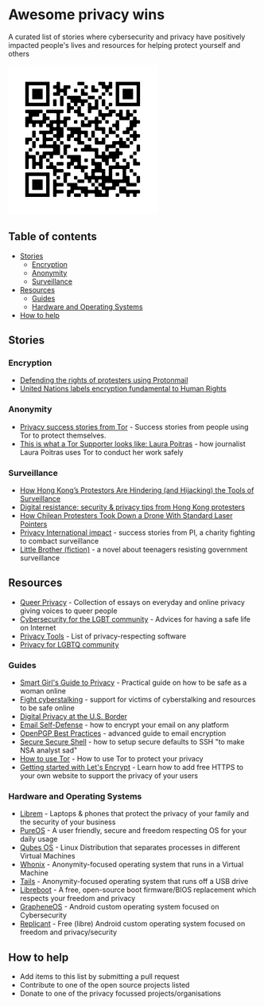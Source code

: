 # Awesome privacy wins
A curated list of stories where cybersecurity and privacy have positively impacted people's lives and resources for helping protect yourself and others

![QR Code](https://github.com/lzmartinico/awesome-privacy-wins/raw/master/qr.png)

## Table of contents
  - [Stories](#stories)
    - [Encryption](#encryption)
    - [Anonymity](#anonymity)
    - [Surveillance](#surveillance)
  - [Resources](#resources)
    - [Guides](#guides)
    - [Hardware and Operating Systems](#hardware-and-operating-systems)
  - [How to help](#how-to-help)
    

## Stories

### Encryption

* [Defending the rights of protesters using Protonmail](https://protonmail.com/blog/protesters-free-speech/)
* [United Nations labels encryption fundamental to Human Rights](https://www.ohchr.org/EN/NewsEvents/Pages/HRencryptionanonymityinadigitalage.aspx)

### Anonymity
- [Privacy success stories from Tor](https://blog.torproject.org/how-has-tor-helped-you-send-us-your-story) - Success stories from people using Tor to protect themselves.
- [This is what a Tor Supporter looks like: Laura Poitras](https://blog.torproject.org/what-tor-supporter-looks-laura-poitras) - how journalist Laura Poitras uses Tor to conduct her work safely

### Surveillance
- [How Hong Kong’s Protestors Are Hindering (and Hijacking) the Tools of Surveillance](https://gizmodo.com/how-hong-kong-s-protestors-are-hindering-and-hijacking-1836732933)
- [Digital resistance: security & privacy tips from Hong Kong protesters](https://medium.com/crypto-punks/digital-resistance-security-privacy-tips-from-hong-kong-protesters-37ff9ef73129)
- [How Chilean Protesters Took Down a Drone With Standard Laser Pointers](https://www.nextgov.com/emerging-tech/2019/11/how-chilean-protesters-took-down-drone-standard-laser-pointers/161288/)
- [Privacy International impact](https://privacyinternational.org/impact) - success stories from PI, a charity fighting to combact surveillance
- [Little Brother (fiction)](https://craphound.com/littlebrother/download/) - a novel about teenagers resisting government surveillance

## Resources
- [Queer Privacy](https://leanpub.com/queerprivacy) - Collection of essays on everyday and online privacy giving voices to queer people
- [Cybersecurity for the LGBT community](https://www.lgbttech.org/cybersecurity) - Advices for having a safe life on Internet
- [Privacy Tools](https://www.privacytools.io/) - List of privacy-respecting software
- [Privacy for LGBTQ community](https://www.circadence.com/blog/cyber-security-and-the-lgbtqia-community/)

### Guides
 
 - [Smart Girl's Guide to Privacy](https://nostarch.com/smartgirlsguide) - Practical guide on how to be safe as a woman online
 - [Fight cyberstalking](https://www.fightcyberstalking.org/) - support for victims of cyberstalking and resources to be safe online
 - [Digital Privacy at the U.S. Border](https://www.eff.org/wp/digital-privacy-us-border-2017)
 - [Email Self-Defense](https://emailselfdefense.fsf.org/en/) - how to encrypt your email on any platform
 - [OpenPGP Best Practices](https://riseup.net/en/security/message-security/openpgp/gpg-best-practices) - advanced guide to email encryption
 - [Secure Secure Shell](https://stribika.github.io/2015/01/04/secure-secure-shell.html) - how to setup secure defaults to SSH "to make NSA analyst sad"
 - [How to use Tor](https://www.techradar.com/uk/how-to/how-to-protect-your-privacy-online-with-tor-browser-improve-your-security-and-stay-anonymous) - How to use Tor to protect your privacy
 - [Getting started with Let's Encrypt](https://letsencrypt.org/getting-started/) - Learn how to add free HTTPS to your own website to support the privacy of your users

### Hardware and Operating Systems

- [Librem](https://puri.sm/) - Laptops & phones that protect the privacy of your family and the security of your business
- [PureOS](https://pureos.net/) - A user friendly, secure and freedom respecting OS for your daily usage
- [Qubes OS](https://www.qubes-os.org/) - Linux Distribution that separates processes in different Virtual Machines
- [Whonix](https://www.whonix.org/) - Anonymity-focused operating system that runs in a Virtual Machine
- [Tails](https://tails.boum.org/) - Anonymity-focused operating system that runs off a USB drive
- [Libreboot](https://libreboot.org/) - A free, open-source boot firmware/BIOS replacement which respects your freedom and privacy
- [GrapheneOS](https://grapheneos.org/) - Android custom operating system focused on Cybersecurity
- [Replicant](https://www.replicant.us/) - Free (libre) Android custom operating system focused on freedom and privacy/security

## How to help

- Add items to this list by submitting a pull request
- Contribute to one of the open source projects listed
- Donate to one of the privacy focussed projects/organisations

